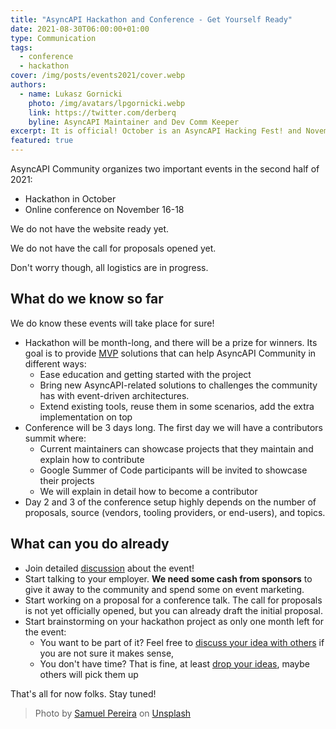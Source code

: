 ```yaml
---
title: "AsyncAPI Hackathon and Conference - Get Yourself Ready"
date: 2021-08-30T06:00:00+01:00
type: Communication
tags:
  - conference
  - hackathon
cover: /img/posts/events2021/cover.webp
authors:
  - name: Lukasz Gornicki
    photo: /img/avatars/lpgornicki.webp
    link: https://twitter.com/derberq
    byline: AsyncAPI Maintainer and Dev Comm Keeper
excerpt: It is official! October is an AsyncAPI Hacking Fest! and November 16-18 a 2nd online AsyncAPI Conference
featured: true
---
```


AsyncAPI Community organizes two important events in the second half of 2021:

- Hackathon in October
- Online conference on November 16-18

We do not have the website ready yet. 

We do not have the call for proposals opened yet. 

Don't worry though, all logistics are in progress.

## What do we know so far

We do know these events will take place for sure!

- Hackathon will be month-long, and there will be a prize for winners. Its goal is to provide [MVP](https://en.wikipedia.org/wiki/Minimum_viable_product) solutions that can help AsyncAPI Community in different ways:
  - Ease education and getting started with the project
  - Bring new AsyncAPI-related solutions to challenges the community has with event-driven architectures.
  - Extend existing tools, reuse them in some scenarios, add the extra implementation on top
- Conference will be 3 days long. The first day we will have a contributors summit where:
  - Current maintainers can showcase projects that they maintain and explain how to contribute
  - Google Summer of Code participants will be invited to showcase their projects
  - We will explain in detail how to become a contributor
- Day 2 and 3 of the conference setup highly depends on the number of proposals, source (vendors, tooling providers, or end-users), and topics.

## What can you do already

- Join detailed [discussion](https://github.com/asyncapi/community/discussions/categories/asyncapi-hack-conf-2021-organization) about the event!
- Start talking to your employer. **We need some cash from sponsors** to give it away to the community and spend some on event marketing.
- Start working on a proposal for a conference talk. The call for proposals is not yet officially opened, but you can already draft the initial proposal.
- Start brainstorming on your hackathon project as only one month left for the event:
  - You want to be part of it? Feel free to [discuss your idea with others](https://github.com/asyncapi/community/discussions/categories/asyncapi-hack-2021-ideas-brainstorming) if you are not sure it makes sense, 
  - You don't have time? That is fine, at least [drop your ideas](https://github.com/asyncapi/community/discussions/categories/asyncapi-hack-2021-ideas-brainstorming), maybe others will pick them up

That's all for now folks. Stay tuned!

> Photo by <a href="https://unsplash.com/@samuelpereira?utm_source=unsplash&utm_medium=referral&utm_content=creditCopyText">Samuel Pereira</a> on <a href="https://unsplash.com/s/photos/conference?utm_source=unsplash&utm_medium=referral&utm_content=creditCopyText">Unsplash</a>